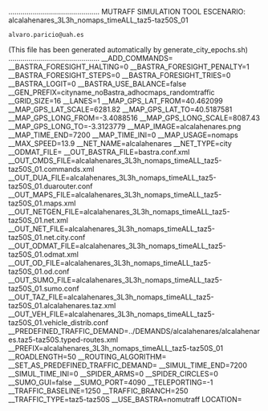 .............................................
    MUTRAFF SIMULATION TOOL
    ESCENARIO: alcalahenares_3L3h_nomaps_timeALL_taz5-taz50S_01

    alvaro.paricio@uah.es
(This file has been generated automatically by generate_city_epochs.sh)
.............................................
__ADD_COMMANDS=
__BASTRA_FORESIGHT_HALTING=0
__BASTRA_FORESIGHT_PENALTY=1
__BASTRA_FORESIGHT_STEPS=0
__BASTRA_FORESIGHT_TRIES=0
__BASTRA_LOGIT=0
__BASTRA_USE_BALANCE=false
__GEN_PREFIX=cityname_noBastra_adhocmaps_randomtraffic
__GRID_SIZE=16
__LANES=1
__MAP_GPS_LAT_FROM=40.462099
__MAP_GPS_LAT_SCALE=6281.82
__MAP_GPS_LAT_TO=40.5187581
__MAP_GPS_LONG_FROM=-3.4088516
__MAP_GPS_LONG_SCALE=8087.43
__MAP_GPS_LONG_TO=-3.3123779
__MAP_IMAGE=alcalahenares.png
__MAP_TIME_END=7200
__MAP_TIME_INI=0
__MAP_USAGE=nomaps
__MAX_SPEED=13.9
__NET_NAME=alcalahenares
__NET_TYPE=city
__ODMAT_FILE=
__OUT_BASTRA_FILE=bastra.conf.xml
__OUT_CMDS_FILE=alcalahenares_3L3h_nomaps_timeALL_taz5-taz50S_01.commands.xml
__OUT_DUA_FILE=alcalahenares_3L3h_nomaps_timeALL_taz5-taz50S_01.duarouter.conf
__OUT_MAPS_FILE=alcalahenares_3L3h_nomaps_timeALL_taz5-taz50S_01.maps.xml
__OUT_NETGEN_FILE=alcalahenares_3L3h_nomaps_timeALL_taz5-taz50S_01.net.xml
__OUT_NET_FILE=alcalahenares_3L3h_nomaps_timeALL_taz5-taz50S_01.net.city.conf
__OUT_ODMAT_FILE=alcalahenares_3L3h_nomaps_timeALL_taz5-taz50S_01.odmat.xml
__OUT_OD_FILE=alcalahenares_3L3h_nomaps_timeALL_taz5-taz50S_01.od.conf
__OUT_SUMO_FILE=alcalahenares_3L3h_nomaps_timeALL_taz5-taz50S_01.sumo.conf
__OUT_TAZ_FILE=alcalahenares_3L3h_nomaps_timeALL_taz5-taz50S_01.alcalahenares.taz.xml
__OUT_VEH_FILE=alcalahenares_3L3h_nomaps_timeALL_taz5-taz50S_01.vehicle_distrib.conf
__PREDEFINED_TRAFFIC_DEMAND=../DEMANDS/alcalahenares/alcalahenares.taz5-taz50S.typed-routes.xml
__PREFIX=alcalahenares_3L3h_nomaps_timeALL_taz5-taz50S_01
__ROADLENGTH=50
__ROUTING_ALGORITHM=
__SET_AS_PREDEFINED_TRAFFIC_DEMAND=
__SIMUL_TIME_END=7200
__SIMUL_TIME_INI=0
__SPIDER_ARMS=0
__SPIDER_CIRCLES=0
__SUMO_GUI=false
__SUMO_PORT=4090
__TELEPORTING=-1
__TRAFFIC_BASELINE=1250
__TRAFFIC_BRANCH=250
__TRAFFIC_TYPE=taz5-taz50S
__USE_BASTRA=nomutraff
LOCATION=    <location netOffset="-465343.12,-4479111.07" convBoundary="0.00,0.00,8087.43,6281.82" origBoundary="-3.408842,40.462103,-3.312420,40.518754" projParameter="+proj=utm +zone=30 +ellps=WGS84 +datum=WGS84 +units=m +no_defs"/>
